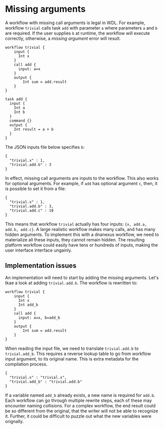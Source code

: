 # Missing arguments

A workflow with missing call arguments is legal in WDL. For example,
workflow `trivial` calls task `add` with parameter `a` where
parameters `a` and `b` are required. If the user supplies
`b` at runtime, the workflow will execute correctly, otherwise, a
*missing argument* error will result.

```wdl
workflow trivial {
    input {
      Int x
    }
    call add {
      input: a=x
    }
    output {
        Int sum = add.result
    }
}

task add {
  input {
    Int a
    Int b
  }
  command {}
  output {
    Int result = a + b
  }
}
```

The JSON inputs file below specifies `b`:
```
{
  "trivial.x" : 1,
  "trivial.add.b" : 3
}
```

In effect, missing call arguments are inputs to the workflow. This
also works for optional arguments. For example, if `add` has optional
argument `c`, then, it is possible to set it from a file:
```
{
  "trivial.x" : 1,
  "trivial.add.b" : 3,
  "trivial.add.c" : 10
}
```

This means that workflow `trivial` actually has four inputs: `{x,
add.a, add.b, add.c}`. A large realistic workflow makes many calls,
and has many hidden arguments. To implement this with a dnanexus
workflow, we need to materialize all these inputs, they cannot remain
hidden. The resulting platform workflow could easily have tens or
hundreds of inputs, making the user interface interface ungainly.

## Implementation issues

An implementation will need to start by adding the missing arguments. Let's
tkae a look at adding `trivial.add.b`. The workflow is rewritten to:

```wdl
workflow trivial {
    input {
      Int x
      Int add_b
    }
    call add {
      input: a=x, b=add_b
    }
    output {
        Int sum = add.result
    }
}
```

When reading the input file, we need to translate `trivial.add.b` to `trivial.add_b`. This requires
a reverse lookup table to go from workflow input argument, to its original name. This is extra
metadata for the compilation process.

```
{
  "trivial.x" : "trivial.x",
  "trivial.add_b" : "trivial.add.b"
}
```

If a variable named `add_b` already exists, a new name is required for `add.b`.
Each workflow can go through multiple rewrite steps, each of these may encounter
naming collisions. For a complex workflow, the end result could be so different from
the original, that the writer will not be able to recognize it. Further, it could be
difficult to puzzle out what the new variables were orignally.

